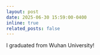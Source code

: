 ```yaml
---
layout: post
date: 2025-06-30 15:59:00-0400
inline: true
related_posts: false
---
```


I graduated from Wuhan University!

